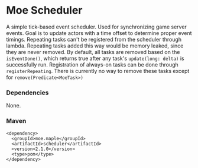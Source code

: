 # Moe Scheduler

A simple tick-based event scheduler. Used for synchronizing game server events.
Goal is to update actors with a time offset to determine proper event timings.
Repeating tasks can't be registered from the scheduler through lambda.
Repeating tasks added this way would be memory leaked, since they are never removed.
By default, all tasks are removed based on the ``isEventDone()``, which returns true after any task's ``update(long: delta)`` is successfully run. Registration of always-on tasks can be done through ``registerRepeating``. There is currently no way to remove these tasks except for ``remove(Predicate<MoeTask>)``

### Dependencies
None.

### Maven
```
<dependency>
  <groupId>moe.maple</groupId>
  <artifactId>scheduler</artifactId>
  <version>2.1.0</version>
  <type>pom</type>
</dependency>
```
